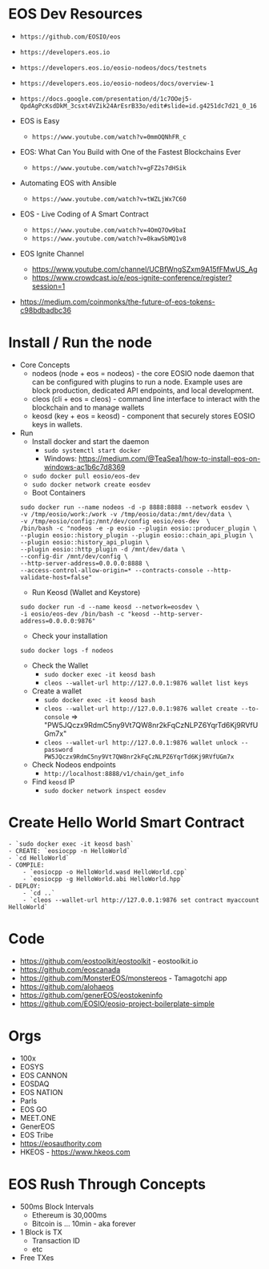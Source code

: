 # EOS Dev Resources
- `https://github.com/EOSIO/eos`
- `https://developers.eos.io`
- `https://developers.eos.io/eosio-nodeos/docs/testnets`
- `https://developers.eos.io/eosio-nodeos/docs/overview-1`
- `https://docs.google.com/presentation/d/1c7OOej5-QpdAgPcKsdDkM_3csxt4VZik24ArEsrB33o/edit#slide=id.g4251dc7d21_0_16`
- EOS is Easy
	- `https://www.youtube.com/watch?v=0mmOQNhFR_c`
- EOS: What Can You Build with One of the Fastest Blockchains Ever
	- `https://www.youtube.com/watch?v=gFZ2s7dHSik`
- Automating EOS with Ansible
	- `https://www.youtube.com/watch?v=tWZLjWx7C60`
- EOS - Live Coding of A Smart Contract
	- `https://www.youtube.com/watch?v=4OmQ7Ow9baI`
	- `https://www.youtube.com/watch?v=0kawSbMQ1v8`
- EOS Ignite Channel
	- https://www.youtube.com/channel/UCBfWngSZxm9A15fFMwUS_Ag
	- https://www.crowdcast.io/e/eos-ignite-conference/register?session=1

- https://medium.com/coinmonks/the-future-of-eos-tokens-c98bdbadbc36


# Install / Run the node
- Core Concepts
	- nodeos (node + eos = nodeos) - the core EOSIO node daemon that can be configured with plugins to run a node. Example uses are block production, dedicated API endpoints, and local development.
	- cleos (cli + eos = cleos) - command line interface to interact with the blockchain and to manage wallets
	- keosd (key + eos = keosd) - component that securely stores EOSIO keys in wallets. 
- Run
	- Install docker and start the daemon
		- `sudo systemctl start docker`
		- Windows: https://medium.com/@TeaSea1/how-to-install-eos-on-windows-ac1b6c7d8369
	- `sudo docker pull eosio/eos-dev`
	- `sudo docker network create eosdev`
	- Boot Containers
	```shell
	sudo docker run --name nodeos -d -p 8888:8888 --network eosdev \
	-v /tmp/eosio/work:/work -v /tmp/eosio/data:/mnt/dev/data \
	-v /tmp/eosio/config:/mnt/dev/config eosio/eos-dev  \
	/bin/bash -c "nodeos -e -p eosio --plugin eosio::producer_plugin \
	--plugin eosio::history_plugin --plugin eosio::chain_api_plugin \
	--plugin eosio::history_api_plugin \
	--plugin eosio::http_plugin -d /mnt/dev/data \
	--config-dir /mnt/dev/config \
	--http-server-address=0.0.0.0:8888 \
	--access-control-allow-origin=* --contracts-console --http-validate-host=false"
	```
	- Run Keosd (Wallet and Keystore)
	```shell
	sudo docker run -d --name keosd --network=eosdev \
	-i eosio/eos-dev /bin/bash -c "keosd --http-server-address=0.0.0.0:9876"
	```
	- Check your installation
	```shell
	sudo docker logs -f nodeos
	```
	- Check the Wallet
		- `sudo docker exec -it keosd bash`
		- `cleos --wallet-url http://127.0.0.1:9876 wallet list keys`
	- Create a wallet
		- `sudo docker exec -it keosd bash`
		- `cleos --wallet-url http://127.0.0.1:9876 wallet create --to-console` => "PW5JQczx9RdmC5ny9Vt7QW8nr2kFqCzNLPZ6YqrTd6Kj9RVfUGm7x"
		- `cleos --wallet-url http://127.0.0.1:9876 wallet unlock --password PW5JQczx9RdmC5ny9Vt7QW8nr2kFqCzNLPZ6YqrTd6Kj9RVfUGm7x`
	- Check Nodeos endpoints
		- `http://localhost:8888/v1/chain/get_info`
	- Find `keosd` IP
		- `sudo docker network inspect eosdev`

# Create Hello World Smart Contract
	- `sudo docker exec -it keosd bash`
	- CREATE: `eosiocpp -n HelloWorld`
	- `cd HelloWorld`
	- COMPILE:
		- `eosiocpp -o HelloWorld.wasd HelloWorld.cpp`
		- `eosiocpp -g HelloWorld.abi HelloWorld.hpp`
	- DEPLOY:
		- `cd ..`
		- `cleos --wallet-url http://127.0.0.1:9876 set contract myaccount HelloWorld`


# Code
- https://github.com/eostoolkit/eostoolkit - eostoolkit.io
- https://github.com/eoscanada
- https://github.com/MonsterEOS/monstereos - Tamagotchi app
- https://github.com/alohaeos
- https://github.com/generEOS/eostokeninfo
- https://github.com/EOSIO/eosio-project-boilerplate-simple


# Orgs
- 100x
- EOSYS
- EOS CANNON
- EOSDAQ
- EOS NATION
- Parls
- EOS GO
- MEET.ONE
- GenerEOS
- EOS Tribe
- https://eosauthority.com
- HKEOS - https://www.hkeos.com


# EOS Rush Through Concepts
- 500ms Block Intervals
	- Ethereum is 30,000ms
	- Bitcoin is ... 10min - aka forever
- 1 Block is TX
	- Transaction ID
	- etc
- Free TXes